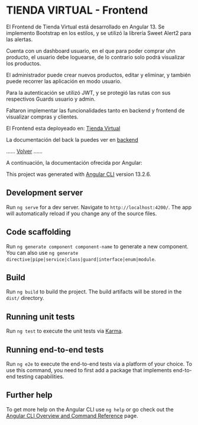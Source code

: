 # TIENDA VIRTUAL - Frontend

El Frontend de Tienda Virtual está desarrollado en Angular 13. Se implemento Bootstrap en los estilos, y se utilizó la librería Sweet Alert2 para las alertas.

Cuenta con un dashboard usuario, en el que para poder comprar uhn producto, el usuario debe loguearse, de lo contrario solo podrá visualizar los productos.

El administrador puede crear nuevos productos, editar y eliminar, y también puede recorrer las aplicación en modo usuario.

Para la autenticación se utilizó JWT, y se protegió las rutas con sus respectivos Guards usuario y admin.

Faltaron implementar las funcionalidades tanto en backend y frontend de visualizar compras y clientes.

El Frontend esta deployeado en: [Tienda Virtual](https://tutiendavirtual.vercel.app/)

La documentación del back la puedes ver en [backend](https://github.com/SantiagoCastellaniDev/ExamenTecnico/backend.md)

......
[Volver](https://github.com/SantiagoCastellaniDev/ExamenTecnico/README.md)
......


A continuación, la documentación ofrecida por Angular:

This project was generated with [Angular CLI](https://github.com/angular/angular-cli) version 13.2.6.

## Development server

Run `ng serve` for a dev server. Navigate to `http://localhost:4200/`. The app will automatically reload if you change any of the source files.

## Code scaffolding

Run `ng generate component component-name` to generate a new component. You can also use `ng generate directive|pipe|service|class|guard|interface|enum|module`.

## Build

Run `ng build` to build the project. The build artifacts will be stored in the `dist/` directory.

## Running unit tests

Run `ng test` to execute the unit tests via [Karma](https://karma-runner.github.io).

## Running end-to-end tests

Run `ng e2e` to execute the end-to-end tests via a platform of your choice. To use this command, you need to first add a package that implements end-to-end testing capabilities.

## Further help

To get more help on the Angular CLI use `ng help` or go check out the [Angular CLI Overview and Command Reference](https://angular.io/cli) page.
